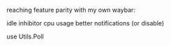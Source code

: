 reaching feature parity with my own waybar:

idle inhibitor
cpu usage
better notifications (or disable)

use Utils.Poll
